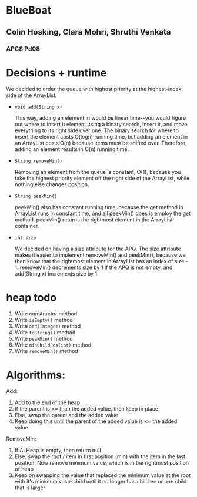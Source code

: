# BlueBoat
## Colin Hosking, Clara Mohri, Shruthi Venkata
### APCS Pd08


# Decisions + runtime  
We decided to order the queue with highest priority at the highest-index side of the ArrayList. 
- `void add(String x)`
  
   This way, adding an element in would be linear time--you would figure out where to insert it element using a binary search, insert it, and move everything to its right side over one. The binary search for where to insert the element costs O(logn) running time, but adding an element in an ArrayList costs O(n) because items must be shifted over.  Therefore, adding an element results in O(n) running time. 

- `String removeMin()`
  
   Removing an element from the queue is constant, O(1), because you take the highest priority element off the right side of the ArrayList, while nothing else changes position.

- `String peekMin()`

  peekMin() also has constant running time, because the get method in ArrayList runs in constant time, and all peekMin() does is employ the get method. peekMin() returns the rightmost element in the ArrayList container.

- `int size`

  We decided on having a size attribute for the APQ. The size attribute makes it easier to implement removeMin() and peekMin(), because we then know that the rightmost element in ArrayList has an index of size - 1. removeMin() decrements size by 1 if the APQ is not empty, and add(String x) increments size by 1.


# heap todo

1. Write constructor method
2. Write `isEmpty()` method
3. Write `add(Integer)` method
4. Write `toString()` method
5. Write `peekMin()` method
6. Write `minChildPos(int)` method
7. Write `removeMin()` method

# Algorithms: 
Add:
1. Add to the end of the heap
2. If the parent is  <= than the added value, then keep in place
3. Else, swap the parent and the added value
4. Keep doing this until the parent of the added value is <= the added value

RemoveMin: 
1. If ALHeap is empty, then return null
2. Else, swap the root / item in first position (min) with the item in the last position. Now remove minimum value, which is in the rightmost position of heap
3. Keep on swapping the value that replaced the minimum value at the root with it's minimum value child until it no longer has children or one child that is larger
